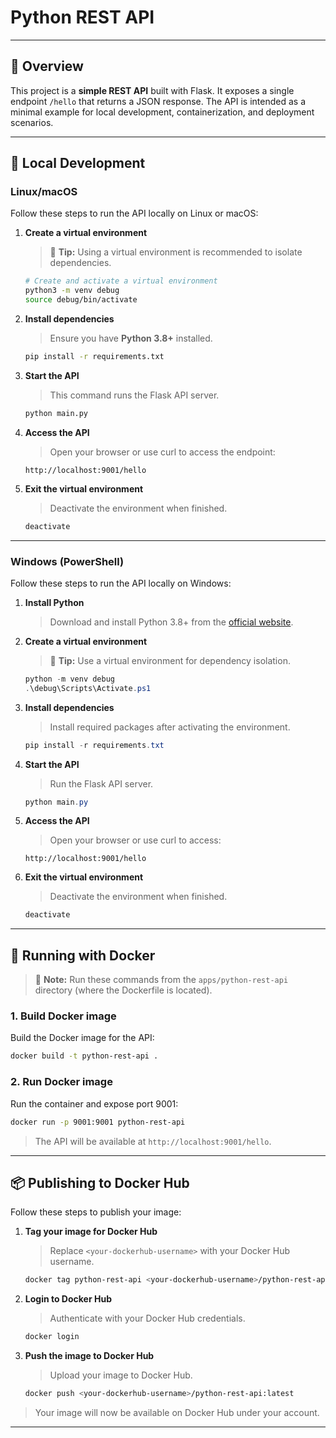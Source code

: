 ﻿# Python REST API

---

## 📖 Overview

This project is a **simple REST API** built with Flask. It exposes a single endpoint `/hello` that returns a JSON response. The API is intended as a minimal example for local development, containerization, and deployment scenarios.

---

## 🚀 Local Development

### Linux/macOS

Follow these steps to run the API locally on Linux or macOS:

1. **Create a virtual environment**
   > 📌 **Tip:** Using a virtual environment is recommended to isolate dependencies.
   ```bash
   # Create and activate a virtual environment
   python3 -m venv debug
   source debug/bin/activate
   ```
2. **Install dependencies**
   > Ensure you have **Python 3.8+** installed.
   ```bash
   pip install -r requirements.txt
   ```
3. **Start the API**
   > This command runs the Flask API server.
   ```bash
   python main.py
   ```
4. **Access the API**
   > Open your browser or use curl to access the endpoint:
   ```
   http://localhost:9001/hello
   ```
5. **Exit the virtual environment**
   > Deactivate the environment when finished.
   ```bash
   deactivate
   ```

---

### Windows (PowerShell)

Follow these steps to run the API locally on Windows:

1. **Install Python**
   > Download and install Python 3.8+ from the [official website](https://www.python.org/downloads/windows/).
2. **Create a virtual environment**
   > 📌 **Tip:** Use a virtual environment for dependency isolation.
   ```powershell
   python -m venv debug
   .\debug\Scripts\Activate.ps1
   ```
3. **Install dependencies**
   > Install required packages after activating the environment.
   ```powershell
   pip install -r requirements.txt
   ```
4. **Start the API**
   > Run the Flask API server.
   ```powershell
   python main.py
   ```
5. **Access the API**
   > Open your browser or use curl to access:
   ```
   http://localhost:9001/hello
   ```
6. **Exit the virtual environment**
   > Deactivate the environment when finished.
   ```powershell
   deactivate
   ```

---

## 🐳 Running with Docker

> 📌 **Note:** Run these commands from the `apps/python-rest-api` directory (where the Dockerfile is located).

### 1. Build Docker image
Build the Docker image for the API:
```bash
docker build -t python-rest-api .
```

### 2. Run Docker image
Run the container and expose port 9001:
```bash
docker run -p 9001:9001 python-rest-api
```

> The API will be available at `http://localhost:9001/hello`.

---

## 📦 Publishing to Docker Hub

Follow these steps to publish your image:

1. **Tag your image for Docker Hub**
   > Replace `<your-dockerhub-username>` with your Docker Hub username.
   ```bash
   docker tag python-rest-api <your-dockerhub-username>/python-rest-api:latest
   ```
2. **Login to Docker Hub**
   > Authenticate with your Docker Hub credentials.
   ```bash
   docker login
   ```
3. **Push the image to Docker Hub**
   > Upload your image to Docker Hub.
   ```bash
   docker push <your-dockerhub-username>/python-rest-api:latest
   ```

> Your image will now be available on Docker Hub under your account.

---
